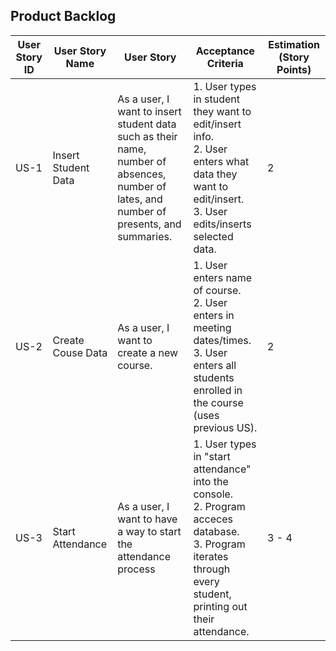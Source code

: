 ## Product Backlog

| User Story ID | User Story Name | User Story | Acceptance Criteria | Estimation (Story Points) |
|--------------|-----------|--------|-------------|--------------------------------|
| US-1 | Insert Student Data | As a user, I want to insert student data such as their name, number of absences, number of lates, and number of presents, and summaries. | 1. User types in student they want to edit/insert info. <br/> 2. User enters what data they want to edit/insert.<br/> 3. User edits/inserts selected data. | 2 |
| US-2 | Create Couse Data | As a user, I want to create a new course. | 1. User enters name of course. <br/>2. User enters in meeting dates/times. <br/>3. User enters all students enrolled in the course (uses previous US). | 2 |
| US-3 | Start Attendance | As a user, I want to have a way to start the attendance process | 1. User types in "start attendance" into the console. <br/>2. Program acceces database. <br/>3. Program iterates through every student, printing out their attendance. | 3 - 4 |
